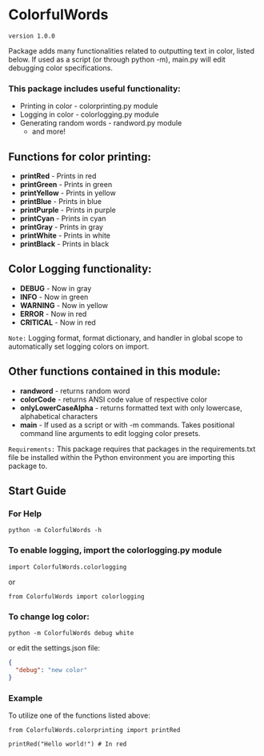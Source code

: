 # ColorfulWords
`version 1.0.0`

Package adds many functionalities related to outputting text in color, listed below. If used as a script (or through python -m), main.py will edit debugging color specifications.  

### This package includes useful functionality:
* Printing in color - colorprinting.py module
* Logging in color - colorlogging.py module
* Generating random words - randword.py module
  * and more!

## Functions for color printing:
* **printRed** - Prints in red
* **printGreen** - Prints in green
* **printYellow** - Prints in yellow
* **printBlue** - Prints in blue
* **printPurple** - Prints in purple
* **printCyan** - Prints in cyan
* **printGray** - Prints in gray
* **printWhite** - Prints in white
* **printBlack** - Prints in black

## Color Logging functionality:
* **DEBUG** - Now in gray
* **INFO** - Now in green
* **WARNING** - Now in yellow
* **ERROR** - Now in red
* **CRITICAL** - Now in red

`Note:` Logging format, format dictionary, and handler in global scope to automatically set logging colors on import.

## Other functions contained in this module:
* **randword** - returns random word
* **colorCode** - returns ANSI code value of respective color
* **onlyLowerCaseAlpha** - returns formatted text with only lowercase, alphabetical characters
* **main** - If used as a script or with -m commands. Takes positional command line arguments to edit logging color presets.

`Requirements:` This package requires that packages in the requirements.txt file be installed within the Python environment you are importing this package to.

## Start Guide
### For Help
```commandline
python -m ColorfulWords -h
```

### To enable logging, import the colorlogging.py module
```doctest
import ColorfulWords.colorlogging
```
or
```doctest
from ColorfulWords import colorlogging
```

### To change log color:
```commandline
python -m ColorfulWords debug white
```
or edit the settings.json file:
```json
{
  "debug": "new color"
}
```

### Example
To utilize one of the functions listed above:
```doctest
from ColorfulWords.colorprinting import printRed

printRed("Hello world!") # In red
```
